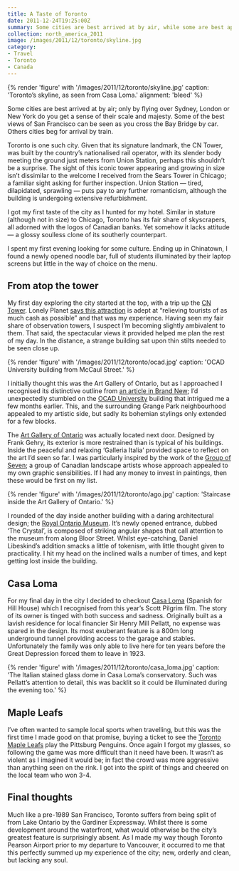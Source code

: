 ```yaml
---
title: A Taste of Toronto
date: 2011-12-24T19:25:00Z
summary: Some cities are best arrived at by air, while some are best approached by car. Others are best suited to arrival by train. Toronto is one such city.
collection: north_america_2011
image: /images/2011/12/toronto/skyline.jpg
category:
- Travel
- Toronto
- Canada
---
```

{% render 'figure' with '/images/2011/12/toronto/skyline.jpg'
  caption: 'Toronto’s skyline, as seen from Casa Loma.'
  alignment: 'bleed'
%}

Some cities are best arrived at by air; only by flying over Sydney, London or New York do you get a sense of their scale and majesty. Some of the best views of San Francisco can be seen as you cross the Bay Bridge by car. Others cities beg for arrival by train.

Toronto is one such city. Given that its signature landmark, the CN Tower, was built by the country’s nationalised rail operator, with its slender body meeting the ground just meters from Union Station, perhaps this shouldn’t be a surprise. The sight of this iconic tower appearing and growing in size isn’t dissimilar to the welcome I received from the Sears Tower in Chicago; a familiar sight asking for further inspection. Union Station — tired, dilapidated, sprawling — puts pay to any further romanticism, although the building is undergoing extensive refurbishment.

I got my first taste of the city as I hunted for my hotel. Similar in stature (although not in size) to Chicago, Toronto has its fair share of skyscrapers, all adorned with the logos of Canadian banks. Yet somehow it lacks attitude — a glossy soulless clone of its southerly counterpart.

I spent my first evening looking for some culture. Ending up in Chinatown, I found a newly opened noodle bar, full of students illuminated by their laptop screens but little in the way of choice on the menu.

## From atop the tower

My first day exploring the city started at the top, with a trip up the [CN Tower][1]. Lonely Planet [says this attraction][2] is adept at “relieving tourists of as much cash as possible” and that was my experience. Having seen my fair share of observation towers, I suspect I’m becoming slightly ambivalent to them. That said, the spectacular views it provided helped me plan the rest of my day. In the distance, a strange building sat upon thin stilts needed to be seen close up.

{% render 'figure' with '/images/2011/12/toronto/ocad.jpg'
  caption: 'OCAD University building from McCaul Street.'
%}

I initially thought this was the Art Gallery of Ontario, but as I approached I recognised its distinctive outline from [an article in Brand New][3]; I’d unexpectedly stumbled on the [OCAD University][4] building that intrigued me a few months earlier. This, and the surrounding Grange Park neighbourhood appealed to my artistic side, but sadly its bohemian stylings only extended for a few blocks.

The [Art Gallery of Ontario][5] was actually located next door. Designed by Frank Gehry, its exterior is more restrained than is typical of his buildings. Inside the peaceful and relaxing ‘Galleria Italia’ provided space to reflect on the art I’d seen so far. I was particularly inspired by the work of the [Group of Seven][6]; a group of Canadian landscape artists whose approach appealed to my own graphic sensibilities. If I had any money to invest in paintings, then these would be first on my list.

{% render 'figure' with '/images/2011/12/toronto/ago.jpg'
  caption: 'Staircase inside the Art Gallery of Ontario.'
%}

I rounded of the day inside another building with a daring architectural design; the [Royal Ontario Museum][7]. It’s newly opened entrance, dubbed ‘The Crystal’, is composed of striking angular shapes that call attention to the museum from along Bloor Street. Whilst eye-catching, Daniel Libeskind’s addition smacks a little of tokenism, with little thought given to practicality. I hit my head on the inclined walls a number of times, and kept getting lost inside the building.

## Casa Loma

For my final day in the city I decided to checkout [Casa Loma][8] (Spanish for Hill House) which I recognised from this year’s Scott Pilgrim film. The story of its owner is tinged with both success and sadness. Originally built as a lavish residence for local financier Sir Henry Mill Pellatt, no expense was spared in the design. Its most exuberant feature is a 800m long underground tunnel providing access to the garage and stables. Unfortunately the family was only able to live here for ten years before the Great Depression forced them to leave in 1923.

{% render 'figure' with '/images/2011/12/toronto/casa_loma.jpg'
  caption: 'The Italian stained glass dome in Casa Loma’s conservatory. Such was Pellatt’s attention to detail, this was backlit so it could be illuminated during the evening too.'
%}

## Maple Leafs

I’ve often wanted to sample local sports when travelling, but this was the first time I made good on that promise, buying a ticket to see the [Toronto Maple Leafs][9] play the Pittsburg Penguins. Once again I forgot my glasses, so following the game was more difficult than it need have been. It wasn’t as violent as I imagined it would be; in fact the crowd was more aggressive than anything seen on the rink. I got into the spirit of things and cheered on the local team who won 3-4.

## Final thoughts

Much like a pre-1989 San Francisco, Toronto suffers from being split of from Lake Ontario by the Gardiner Expressway. Whilst there is some development around the waterfront, what would otherwise be the city’s greatest feature is surprisingly absent. As I made my way though Toronto Pearson Airport prior to my departure to Vancouver, it occurred to me that this perfectly summed up my experience of the city; new, orderly and clean, but lacking any soul.

[1]: https://en.wikipedia.org/wiki/CN_Tower
[2]: http://lonelyplanet.com/canada/toronto/sights/notable-building/cn-tower
[3]: http://underconsideration.com/brandnew/archives/ocad_u_all_new.php
[4]: http://www.ocadu.ca/
[5]: https://en.wikipedia.org/wiki/Art_Gallery_of_Ontario
[6]: https://en.wikipedia.org/wiki/Group_of_Seven_(artists)
[7]: https://en.wikipedia.org/wiki/Royal_Ontario_Museum
[8]: https://en.wikipedia.org/wiki/Casa_Loma
[9]: https://en.wikipedia.org/wiki/Toronto_Maple_Leafs

